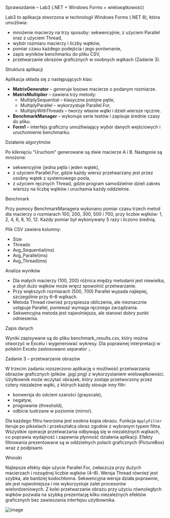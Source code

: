 Sprawozdanie – Lab3 (.NET + Windows Forms + wielowątkowość)

Lab3 to aplikacja stworzona w technologii Windows Forms (.NET 8), która umożliwia:

- mnożenie macierzy na trzy sposoby: sekwencyjnie, z użyciem Parallel oraz z użyciem Thread,
- wybór rozmiaru macierzy i liczby wątków,
- pomiar czasu każdego podejścia i jego porównanie,
- zapis wyników benchmarku do pliku CSV,
- przetwarzanie obrazów graficznych w osobnych wątkach (Zadanie 3).

Struktura aplikacji

Aplikacja składa się z następujących klas:

- **MatrixGenerator** – generuje losowe macierze o podanym rozmiarze.
- **MatrixMultiplier** – zawiera trzy metody:
  - MultiplySequential – klasyczne potójne pętle,
  - MultiplyParallel – wykorzystuje Parallel.For,
  - MultiplyWithThreads – tworzy własne wątki i dzieli wiersze ręcznie.
- **BenchmarkManager** – wykonuje serie testów i zapisuje średnie czasy do pliku.
- **Form1** – interfejs graficzny umożliwiający wybór danych wejściowych i uruchomienie benchmarku.

Działanie algorytmów

Po kliknięciu "Uruchom" generowane są dwie macierze A i B. Następnie są mnożone:
- sekwencyjnie (jedna pętla i jeden wątek),
- z użyciem Parallel.For, gdzie każdy wiersz przetwarzany jest przez osobny wątek z systemowego poola,
- z użyciem ręcznych Thread, gdzie program samodzielnie dzieli zakres wierszy na liczbę wątków i uruchamia każdy oddzielnie.

Benchmark

Przy pomocy BenchmarkManagera wykonano pomiar czasu trzech metod dla macierzy o rozmiarach 100, 200, 300, 500 i 700, przy liczbie wątków: 1, 2, 4, 6, 8, 10, 12.
Każdy pomiar był wykonywany 5 razy i liczono średnią.

Plik CSV zawiera kolumny:
- Size
- Threads
- Avg_Sequential(ms)
- Avg_Parallel(ms)
- Avg_Thread(ms)

Analiza wyników

- Dla małych macierzy (100, 200) różnica między metodami jest niewielka, a zbyt dużo wątków może wręcz spowolnić przetwarzanie.
- Przy większych rozmiarach (500, 700) Parallel wypada najlepiej, szczególnie przy 6–8 wątkach.
- Metoda Thread również przyspiesza obliczenia, ale nieznacznie ustępuje Parallel, ponieważ wymaga ręcznego zarządzania.
- Sekwencyjna metoda jest najwolniejsza, ale stanowi dobry punkt odniesienia.

Zapis danych

Wyniki zapisywane są do pliku benchmark_results.csv, który można otworzyć w Excelu i wygenerować wykresy.
Dla poprawnej interpretacji w polskim Excelu zastosowano separator `;`.

Zadanie 3 – przetwarzanie obrazów

W trzecim zadaniu rozszerzono aplikację o możliwość przetwarzania obrazów graficznych (plików .jpg/.png) z wykorzystaniem wielowątkowości. 
Użytkownik może wczytać obrazek, który zostaje przetworzony przez cztery niezależne wątki, z których każdy stosuje inny filtr:

- konwersja do odcieni szarości (grayscale),
- negatyw,
- progowanie (threshold),
- odbicie lustrzane w poziomie (mirror).

Dla każdego filtru tworzona jest osobna kopia obrazu. Funkcja `ApplyFilter` iteruje po pikselach i przekształca obraz zgodnie z wybranym typem filtra. 
Wszystkie operacje przetwarzania odbywają się w niezależnych wątkach, co poprawia wydajność i zapewnia płynność działania aplikacji. 
Efekty filtrowania prezentowane są w oddzielnych polach graficznych (PictureBox) wraz z podpisami.

Wnioski

Najlepsze efekty daje użycie Parallel.For, zwłaszcza przy dużych macierzach i rozsądnej liczbie wątków (4–8). Wersja Thread również jest szybka, ale bardziej kodochłonna. Sekwencyjna wersja działa poprawnie, ale jest najwolniejsza i nie wykorzystuje zalet procesorów wielordzeniowych. 
Z kolei przetwarzanie obrazu przy użyciu równoległych wątków pozwala na szybką prezentację kilku niezależnych efektów graficznych bez zawieszania interfejsu użytkownika.

![image](https://github.com/user-attachments/assets/809a35cf-32bc-4a25-a663-5e6590dcc2de)
